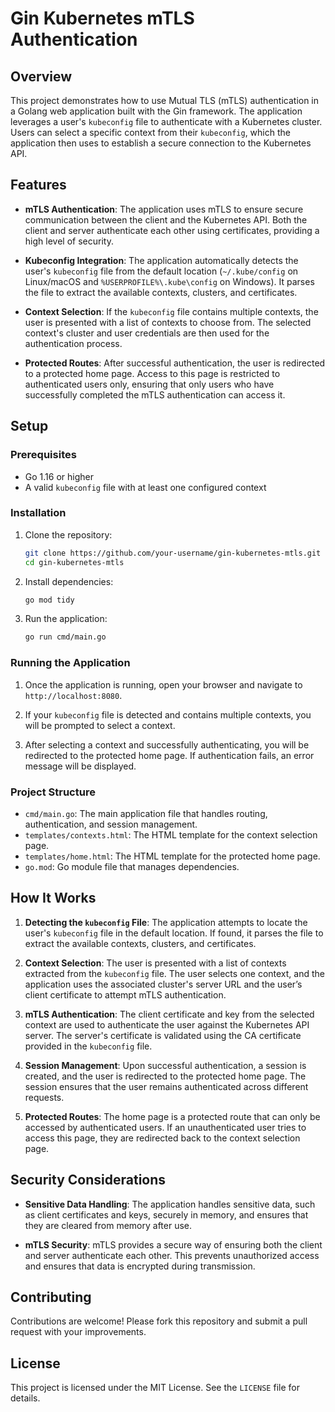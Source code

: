 # Gin Kubernetes mTLS Authentication

## Overview

This project demonstrates how to use Mutual TLS (mTLS) authentication in a Golang web application built with the Gin framework. The application leverages a user's `kubeconfig` file to authenticate with a Kubernetes cluster. Users can select a specific context from their `kubeconfig`, which the application then uses to establish a secure connection to the Kubernetes API.

## Features

- **mTLS Authentication**: The application uses mTLS to ensure secure communication between the client and the Kubernetes API. Both the client and server authenticate each other using certificates, providing a high level of security.
  
- **Kubeconfig Integration**: The application automatically detects the user's `kubeconfig` file from the default location (`~/.kube/config` on Linux/macOS and `%USERPROFILE%\.kube\config` on Windows). It parses the file to extract the available contexts, clusters, and certificates.

- **Context Selection**: If the `kubeconfig` file contains multiple contexts, the user is presented with a list of contexts to choose from. The selected context's cluster and user credentials are then used for the authentication process.

- **Protected Routes**: After successful authentication, the user is redirected to a protected home page. Access to this page is restricted to authenticated users only, ensuring that only users who have successfully completed the mTLS authentication can access it.

## Setup

### Prerequisites

- Go 1.16 or higher
- A valid `kubeconfig` file with at least one configured context

### Installation

1. Clone the repository:

    ```bash
    git clone https://github.com/your-username/gin-kubernetes-mtls.git
    cd gin-kubernetes-mtls
    ```

2. Install dependencies:

    ```bash
    go mod tidy
    ```

3. Run the application:

    ```bash
    go run cmd/main.go
    ```

### Running the Application

1. Once the application is running, open your browser and navigate to `http://localhost:8080`.

2. If your `kubeconfig` file is detected and contains multiple contexts, you will be prompted to select a context. 

3. After selecting a context and successfully authenticating, you will be redirected to the protected home page. If authentication fails, an error message will be displayed.

### Project Structure

- `cmd/main.go`: The main application file that handles routing, authentication, and session management.
- `templates/contexts.html`: The HTML template for the context selection page.
- `templates/home.html`: The HTML template for the protected home page.
- `go.mod`: Go module file that manages dependencies.

## How It Works

1. **Detecting the `kubeconfig` File**: The application attempts to locate the user's `kubeconfig` file in the default location. If found, it parses the file to extract the available contexts, clusters, and certificates.

2. **Context Selection**: The user is presented with a list of contexts extracted from the `kubeconfig` file. The user selects one context, and the application uses the associated cluster's server URL and the user’s client certificate to attempt mTLS authentication.

3. **mTLS Authentication**: The client certificate and key from the selected context are used to authenticate the user against the Kubernetes API server. The server's certificate is validated using the CA certificate provided in the `kubeconfig` file.

4. **Session Management**: Upon successful authentication, a session is created, and the user is redirected to the protected home page. The session ensures that the user remains authenticated across different requests.

5. **Protected Routes**: The home page is a protected route that can only be accessed by authenticated users. If an unauthenticated user tries to access this page, they are redirected back to the context selection page.

## Security Considerations

- **Sensitive Data Handling**: The application handles sensitive data, such as client certificates and keys, securely in memory, and ensures that they are cleared from memory after use.
  
- **mTLS Security**: mTLS provides a secure way of ensuring both the client and server authenticate each other. This prevents unauthorized access and ensures that data is encrypted during transmission.

## Contributing

Contributions are welcome! Please fork this repository and submit a pull request with your improvements.

## License

This project is licensed under the MIT License. See the `LICENSE` file for details.